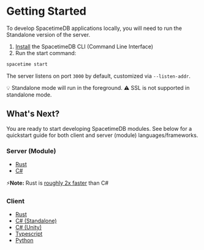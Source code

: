 # Getting Started

To develop SpacetimeDB applications locally, you will need to run the Standalone version of the server.

1. [Install](/install) the SpacetimeDB CLI (Command Line Interface)
2. Run the start command:

```bash
spacetime start
```

The server listens on port `3000` by default, customized via `--listen-addr`.

💡 Standalone mode will run in the foreground.
⚠️ SSL is not supported in standalone mode.

## What's Next?

You are ready to start developing SpacetimeDB modules. See below for a quickstart guide for both client and server (module) languages/frameworks.

### Server (Module)

- [Rust](/docs/modules/rust/quickstart)
- [C#](/docs/modules/c-sharp/quickstart)

⚡**Note:** Rust is [roughly 2x faster](https://faun.dev/c/links/faun/c-vs-rust-vs-go-a-performance-benchmarking-in-kubernetes/) than C#

### Client

- [Rust](/docs/sdks/rust/quickstart)
- [C# (Standalone)](/docs/sdks/c-sharp/quickstart) 
- [C# (Unity)](/docs/unity/part-1)
- [Typescript](/docs/sdks/typescript/quickstart)
- [Python](/docs/sdks/python/quickstart)